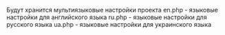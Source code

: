 Будут хранится мультиязыковые настройки проекта
en.php - языковые настройки для английского языка
ru.php - языковые настройки для русского языка
ua.php - языковые настройки для украинского языка